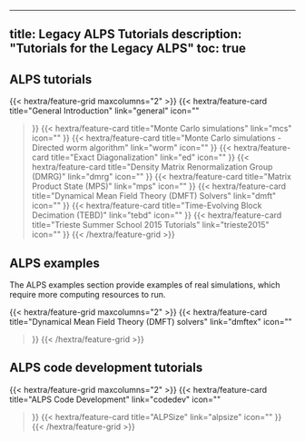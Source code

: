 
---
title: Legacy ALPS Tutorials
description: "Tutorials for the Legacy ALPS"
toc: true
---
## ALPS tutorials

                                                                                                                                                                                                                                                                                                                                                                                                                                                                                                                                                                                                                                                                                                                                                                                                                                                                                                                                                                                                                                                                                                                                                                                                                                                                                                                                                                                         
{{< hextra/feature-grid maxcolumns="2" >}}
  {{< hextra/feature-card
    title="General Introduction"
    link="general"
    icon=""
  >}}
  {{< hextra/feature-card
    title="Monte Carlo simulations"
    link="mcs"
    icon=""
  >}}
  {{< hextra/feature-card
    title="Monte Carlo simulations - Directed worm algorithm"
    link="worm"
    icon=""
  >}}
  {{< hextra/feature-card
    title="Exact Diagonalization"
    link="ed"
    icon=""
  >}}
  {{< hextra/feature-card
    title="Density Matrix Renormalization Group (DMRG)"
    link="dmrg"
    icon=""
  >}}
  {{< hextra/feature-card
    title="Matrix Product State (MPS)"
    link="mps"
    icon=""
  >}}
  {{< hextra/feature-card
    title="Dynamical Mean Field Theory (DMFT) Solvers"
    link="dmft"
    icon=""
  >}}
  {{< hextra/feature-card
    title="Time-Evolving Block Decimation (TEBD)"
    link="tebd"
    icon=""
  >}}
  {{< hextra/feature-card
    title="Trieste Summer School 2015 Tutorials"
    link="trieste2015"
    icon=""
  >}}
{{< /hextra/feature-grid >}}

## ALPS examples

The ALPS examples section provide examples of real simulations, which require more computing resources to run.

{{< hextra/feature-grid maxcolumns="2" >}}
  {{< hextra/feature-card
    title="Dynamical Mean Field Theory (DMFT) solvers"
    link="dmftex"
    icon=""
  >}}
{{< /hextra/feature-grid >}}

## ALPS code development tutorials
 
 {{< hextra/feature-grid maxcolumns="2" >}}
  {{< hextra/feature-card
    title="ALPS Code Development"
    link="codedev"
    icon=""
  >}}
  {{< hextra/feature-card
    title="ALPSize"
    link="alpsize"
    icon=""
  >}}
{{< /hextra/feature-grid >}}




